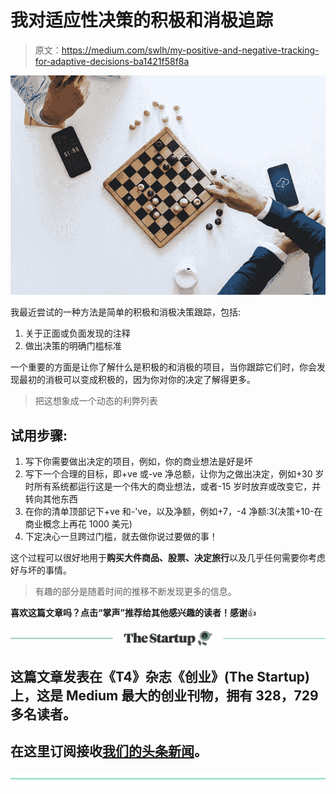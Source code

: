 # 我对适应性决策的积极和消极追踪

> 原文：<https://medium.com/swlh/my-positive-and-negative-tracking-for-adaptive-decisions-ba1421f58f8a>

![](img/071d47f5c29624e49fa417f0f93cdb41.png)

我最近尝试的一种方法是简单的积极和消极决策跟踪，包括:

1.  关于正面或负面发现的注释
2.  做出决策的明确门槛标准

一个重要的方面是让你了解什么是积极的和消极的项目，当你跟踪它们时，你会发现最初的消极可以变成积极的，因为你对你的决定了解得更多。

> 把这想象成一个动态的利弊列表

## 试用步骤:

1.  写下你需要做出决定的项目，例如，你的商业想法是好是坏
2.  写下一个合理的目标，即+ve 或-ve 净总额，让你为之做出决定，例如+30 岁时所有系统都运行这是一个伟大的商业想法，或者-15 岁时放弃或改变它，并转向其他东西
3.  在你的清单顶部记下+ve 和-'ve，以及净额，例如+7，-4 净额:3(决策+10-在商业概念上再花 1000 美元)
4.  下定决心一旦跨过门槛，就去做你说过要做的事！

这个过程可以很好地用于**购买大件商品、股票、决定旅行**以及几乎任何需要你考虑好与坏的事情。

> 有趣的部分是随着时间的推移不断发现更多的信息。

**喜欢这篇文章吗？点击“掌声”推荐给其他感兴趣的读者！感谢**👍

[![](img/308a8d84fb9b2fab43d66c117fcc4bb4.png)](https://medium.com/swlh)

## 这篇文章发表在《T4》杂志《创业》(The Startup)上，这是 Medium 最大的创业刊物，拥有 328，729 多名读者。

## 在这里订阅接收[我们的头条新闻](http://growthsupply.com/the-startup-newsletter/)。

[![](img/b0164736ea17a63403e660de5dedf91a.png)](https://medium.com/swlh)